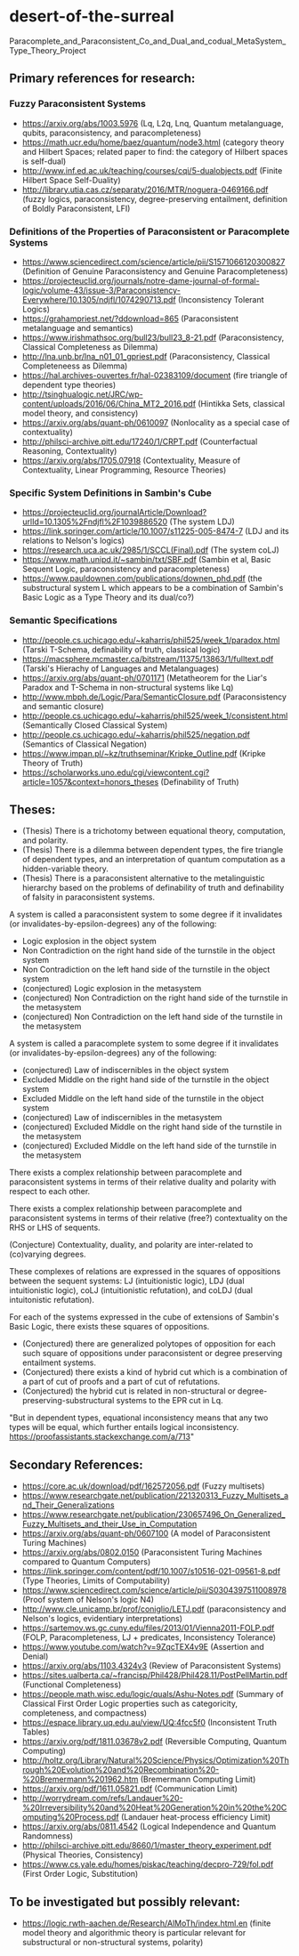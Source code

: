 # desert-of-the-surreal
Paracomplete_and_Paraconsistent_Co_and_Dual_and_codual_MetaSystem_Type_Theory_Project

## Primary references for research:
### Fuzzy Paraconsistent Systems
* https://arxiv.org/abs/1003.5976 (Lq, L2q, Lnq, Quantum metalanguage, qubits, paraconsistency, and paracompleteness)
* https://math.ucr.edu/home/baez/quantum/node3.html (category theory and Hilbert Spaces; related paper to find: the category of Hilbert spaces is self-dual)
* http://www.inf.ed.ac.uk/teaching/courses/cqi/5-dualobjects.pdf (Finite Hilbert Space Self-Duality)
* http://library.utia.cas.cz/separaty/2016/MTR/noguera-0469166.pdf (fuzzy logics, paraconsistency, degree-preserving entailment, definition of Boldly Paraconsistent, LFI)

### Definitions of the Properties of Paraconsistent or Paracomplete Systems 
* https://www.sciencedirect.com/science/article/pii/S1571066120300827 (Definition of Genuine Paraconsistency and Genuine Paracompleteness)
* https://projecteuclid.org/journals/notre-dame-journal-of-formal-logic/volume-43/issue-3/Paraconsistency-Everywhere/10.1305/ndjfl/1074290713.pdf (Inconsistency Tolerant Logics)
* https://grahampriest.net/?ddownload=865 (Paraconsistent metalanguage and semantics)
* https://www.irishmathsoc.org/bull23/bull23_8-21.pdf (Paraconsistency, Classical Completeness as Dilemma)
* http://lna.unb.br/lna_n01_01_gpriest.pdf (Paraconsistency, Classical Completeneess as Dilemma)
* https://hal.archives-ouvertes.fr/hal-02383109/document (fire triangle of dependent type theories)
* http://tsinghualogic.net/JRC/wp-content/uploads/2016/06/China_MT2_2016.pdf (Hintikka Sets, classical model theory, and consistency)
* https://arxiv.org/abs/quant-ph/0610097 (Nonlocality as a special case of contextuality)
* http://philsci-archive.pitt.edu/17240/1/CRPT.pdf (Counterfactual Reasoning, Contextuality)
* https://arxiv.org/abs/1705.07918 (Contextuality, Measure of Contextuality, Linear Programming, Resource Theories)

### Specific System Definitions in Sambin's Cube
* https://projecteuclid.org/journalArticle/Download?urlId=10.1305%2Fndjfl%2F1039886520 (The system LDJ)
* https://link.springer.com/article/10.1007/s11225-005-8474-7 (LDJ and its relations to Nelson's logics)
* https://research.uca.ac.uk/2985/1/SCCL(Final).pdf (The system coLJ)
* https://www.math.unipd.it/~sambin/txt/SBF.pdf (Sambin et al, Basic Sequent Logic, paraconsistency and paracompleteness)
* https://www.pauldownen.com/publications/downen_phd.pdf (the substructural system L which appears to be a combination of Sambin's Basic Logic as a Type Theory and its dual/co?)

### Semantic Specifications
* http://people.cs.uchicago.edu/~kaharris/phil525/week_1/paradox.html (Tarski T-Schema, definability of truth, classical logic)
* https://macsphere.mcmaster.ca/bitstream/11375/13863/1/fulltext.pdf (Tarski's Hierachy of Languages and Metalanguages)
* https://arxiv.org/abs/quant-ph/0701171 (Metatheorem for the Liar's Paradox and T-Schema in non-structural systems like Lq)
* http://www.mbph.de/Logic/Para/SemanticClosure.pdf (Paraconsistency and semantic closure)
* http://people.cs.uchicago.edu/~kaharris/phil525/week_1/consistent.html (Semantically Closed Classical System)
* http://people.cs.uchicago.edu/~kaharris/phil525/negation.pdf (Semantics of Classical Negation)
* https://www.impan.pl/~kz/truthseminar/Kripke_Outline.pdf (Kripke Theory of Truth)
* https://scholarworks.uno.edu/cgi/viewcontent.cgi?article=1057&context=honors_theses (Definability of Truth)


## Theses:
* (Thesis) There is a trichotomy between equational theory, computation, and polarity.
* (Thesis) There is a dilemma between dependent types, the fire triangle of dependent types, and an interpretation of quantum computation as a hidden-variable theory.
* (Thesis) There is a paraconsistent alternative to the metalinguistic hierarchy based on the problems of definability of truth and definability of falsity in paraconsistent systems.

A system is called a paraconsistent system to some degree if it invalidates (or invalidates-by-epsilon-degrees) any of the following:
* Logic explosion in the object system
* Non Contradiction on the right hand side of the turnstile in the object system
* Non Contradiction on the left hand side of the turnstile in the object system
* (conjectured) Logic explosion in the metasystem
* (conjectured) Non Contradiction on the right hand side of the turnstile in the metasystem
* (conjectured) Non Contradiction on the left hand side of the turnstile in the metasystem

A system is called a paracomplete system to some degree if it invalidates (or invalidates-by-epsilon-degrees) any of the following:
* (conjectured) Law of indiscernibles in the object system
* Excluded Middle on the right hand side of the turnstile in the object system
* Excluded Middle on the left hand side of the turnstile in the object system
* (conjectured) Law of indiscernibles in the metasystem
* (conjectured) Excluded Middle on the right hand side of the turnstile in the metasystem
* (conjectured) Excluded Middle on the left hand side of the turnstile in the metasystem

There exists a complex relationship between paracomplete and paraconsistent systems in terms of their relative duality and polarity with respect to each other.

There exists a complex relationship between paracomplete and paraconsistent systems in terms of their relative (free?) contextuality on the RHS or LHS of sequents.

(Conjecture) Contextuality, duality, and polarity are inter-related to (co)varying degrees.

These complexes of relations are expressed in the squares of oppositions between the sequent systems:
LJ (intuitionistic logic), LDJ (dual intuitionistic logic), coLJ (intuitionistic refutation), and coLDJ (dual intuitonistic refutation).

For each of the systems expressed in the cube of extensions of Sambin's Basic Logic, there exists these squares of oppositions.
* (Conjectured) there are generalized polytopes of opposition for each such square of oppositions under paraconsistent or degree preserving entailment systems.
* (Conjectured) there exists a kind of hybrid cut which is a combination of a part of cut of proofs and a part of cut of refutations.
* (Conjectured) the hybrid cut is related in non-structural or degree-preserving-substructural systems to the EPR cut in Lq.

"But in dependent types, equational inconsistency means that any two types will be equal, which further entails logical inconsistency.
https://proofassistants.stackexchange.com/a/713"


## Secondary References:
* https://core.ac.uk/download/pdf/162572056.pdf (Fuzzy multisets)
* https://www.researchgate.net/publication/221320313_Fuzzy_Multisets_and_Their_Generalizations
* https://www.researchgate.net/publication/230657496_On_Generalized_Fuzzy_Multisets_and_their_Use_in_Computation
* https://arxiv.org/abs/quant-ph/0607100 (A model of Paraconsistent Turing Machines)
* https://arxiv.org/abs/0802.0150 (Paraconsistent Turing Machines compared to Quantum Computers)
* https://link.springer.com/content/pdf/10.1007/s10516-021-09561-8.pdf (Type Theories, Limits of Computability)
* https://www.sciencedirect.com/science/article/pii/S0304397511008978 (Proof system of Nelson's logic N4)
* http://www.cle.unicamp.br/prof/coniglio/LETJ.pdf (paraconsistency and Nelson's logics, evidentiary interpretations)
* https://sartemov.ws.gc.cuny.edu/files/2013/01/Vienna2011-FOLP.pdf (FOLP, Paracompleteness, LJ + predicates, Inconsistency Tolerance)
* https://www.youtube.com/watch?v=9ZqcTEX4v9E (Assertion and Denial)
* https://arxiv.org/abs/1103.4324v3 (Review of Paraconsistent Systems)
* https://sites.ualberta.ca/~francisp/Phil428/Phil428.11/PostPellMartin.pdf (Functional Completeness)
* https://people.math.wisc.edu/logic/quals/Ashu-Notes.pdf (Summary of Classical First Order Logic properties such as categoricity, completeness, and compactness)
* https://espace.library.uq.edu.au/view/UQ:4fcc5f0 (Inconsistent Truth Tables)
* https://arxiv.org/pdf/1811.03678v2.pdf (Reversible Computing, Quantum Computing)
* http://holtz.org/Library/Natural%20Science/Physics/Optimization%20Through%20Evolution%20and%20Recombination%20-%20Bremermann%201962.htm (Bremermann Computing Limit)
* https://arxiv.org/pdf/1611.05821.pdf (Communication Limit)
* http://worrydream.com/refs/Landauer%20-%20Irreversibility%20and%20Heat%20Generation%20in%20the%20Computing%20Process.pdf (Landauer heat-process efficiency Limit)
* https://arxiv.org/abs/0811.4542 (Logical Independence and Quantum Randomness)
* http://philsci-archive.pitt.edu/8660/1/master_theory_experiment.pdf (Physical Theories, Consistency)
* https://www.cs.yale.edu/homes/piskac/teaching/decpro-729/fol.pdf (First Order Logic, Substitution)


## To be investigated but possibly relevant:
* https://logic.rwth-aachen.de/Research/AlMoTh/index.html.en (finite model theory and algorithmic theory is particular relevant for substructural or non-structural systems, polarity)
